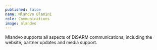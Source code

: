 ```yaml
---
published: false
name: Mlandvo Dlamini
role: Communications
image: mlandvo
---
```

Mlandvo supports all aspects of DiSARM communications, including the website, partner updates and media support.